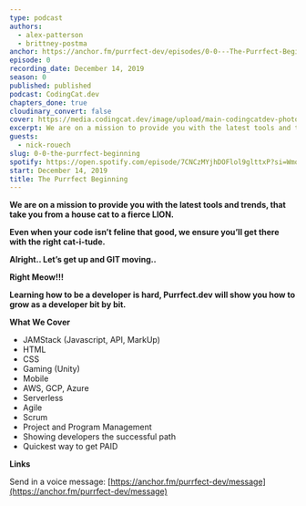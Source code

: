 ```yaml
---
type: podcast
authors:
  - alex-patterson
  - brittney-postma
anchor: https://anchor.fm/purrfect-dev/episodes/0-0---The-Purrfect-Beginning-e9hebf
episode: 0
recording_date: December 14, 2019
season: 0
published: published
podcast: CodingCat.dev
chapters_done: true
cloudinary_convert: false
cover: https://media.codingcat.dev/image/upload/main-codingcatdev-photo/fvjgqo2gifcvdlpih6zk.png
excerpt: We are on a mission to provide you with the latest tools and trends, that take you from a house cat to a fierce LION.
guests:
  - nick-rouech
slug: 0-0-the-purrfect-beginning
spotify: https://open.spotify.com/episode/7CNCzMYjhDOFlol9glttxP?si=WmoeWiyEQACDrHADiiwgkw
start: December 14, 2019
title: The Purrfect Beginning
---
```


**We are on a mission to provide you with the latest tools and trends, that take you from a house cat to a fierce LION.**

**Even when your code isn’t feline that good, we ensure you’ll get there with the right cat-i-tude.**

**Alright.. Let’s get up and GIT moving..**

**Right Meow!!!**

**Learning how to be a developer is hard, Purrfect.dev will show you how to grow as a developer bit by bit.**

**What We Cover**

- JAMStack (Javascript, API, MarkUp)
- HTML
- CSS
- Gaming (Unity)
- Mobile
- AWS, GCP, Azure
- Serverless
- Agile
- Scrum
- Project and Program Management
- Showing developers the successful path
- Quickest way to get PAID

**Links**

Send in a voice message: [https://anchor.fm/purrfect-dev/message](https://anchor.fm/purrfect-dev/message)

